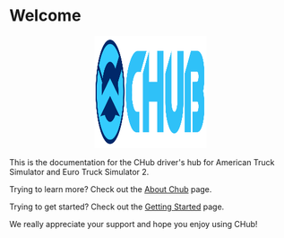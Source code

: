 # Welcome 
<p style="text-align: center;">
 <img src="/assets/chub_logo.png" alt="CHub Logo" width="200" height="200">
</p>
This is the documentation for the CHub driver's hub for American Truck Simulator and Euro Truck Simulator 2.

Trying to learn more? Check out the [About Chub](about/intro.md) page.

Trying to get started? Check out the [Getting Started](v2/landing.md) page.

We really appreciate your support and hope you enjoy using CHub!